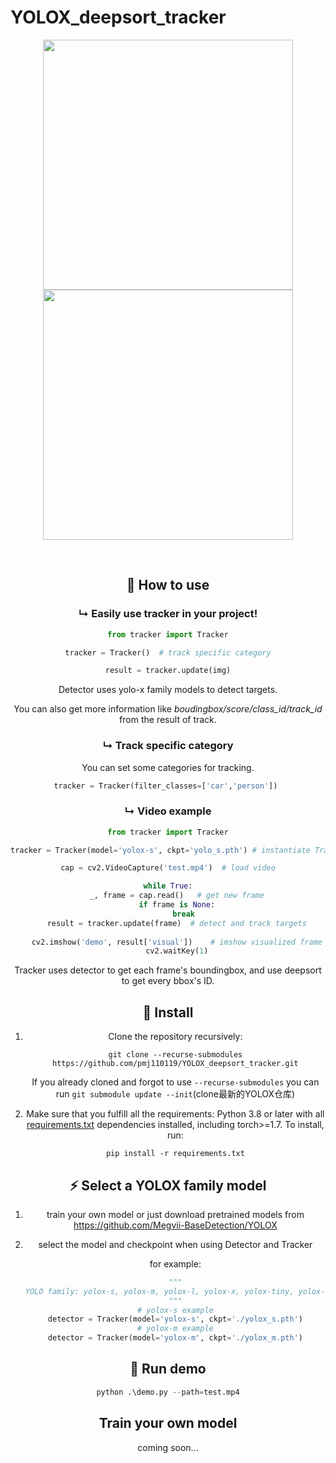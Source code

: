 # YOLOX_deepsort_tracker

<div align="center">
<p>
<img src="utils/img2.gif" width="400"/> <img src="utils/img1.gif" width="400"/> 
</p>
<br>
<div>

## :tada: How to use

### &#8627; Easily use tracker in your project!

```python
from tracker import Tracker

tracker = Tracker()  # track specific category

result = tracker.update(img)
```

Detector uses yolo-x family models to detect targets. 

You can also get more information like *boudingbox/score/class_id/track_id* from the result of track.

### &#8627; Track specific category

You can set some categories for tracking.

```python
tracker = Tracker(filter_classes=['car','person']) 
```



### &#8627; Video example

```python
from tracker import Tracker

tracker = Tracker(model='yolox-s', ckpt='yolo_s.pth') # instantiate Tracker

cap = cv2.VideoCapture('test.mp4')	# load video

while True:
    _, frame = cap.read()	# get new frame
    if frame is None:
       break
    result = tracker.update(frame)	# detect and track targets
    
    cv2.imshow('demo', result['visual'])	# imshow visualized frame
    cv2.waitKey(1)
```

Tracker uses detector to get each frame's boundingbox, and use deepsort to get every bbox's ID. 

## :art: Install

1. Clone the repository recursively:

   `git clone --recurse-submodules https://github.com/pmj110119/YOLOX_deepsort_tracker.git`

   If you already cloned and forgot to use `--recurse-submodules` you can run `git submodule update --init`(clone最新的YOLOX仓库)

2. Make sure that you fulfill all the requirements: Python 3.8 or later with all [requirements.txt](https://github.com/mikel-brostrom/Yolov5_DeepSort_Pytorch/blob/master/requirements.txt) dependencies installed, including torch>=1.7. To install, run:

   `pip install -r requirements.txt`


## :zap: Select a YOLOX family model

1. train your own model or just download pretrained models from https://github.com/Megvii-BaseDetection/YOLOX

2. select the model and checkpoint when using Detector and Tracker

   for example:

   ```python
   """
   YOLO family: yolox-s, yolox-m, yolox-l, yolox-x, yolox-tiny, yolox-nano, yolov3
   """
   # yolox-s example
   detector = Tracker(model='yolox-s', ckpt='./yolox_s.pth')
   # yolox-m example
   detector = Tracker(model='yolox-m', ckpt='./yolox_m.pth')
   ```

## :clap: Run demo

```python
python .\demo.py --path=test.mp4
```

## Train your own model

coming soon...
